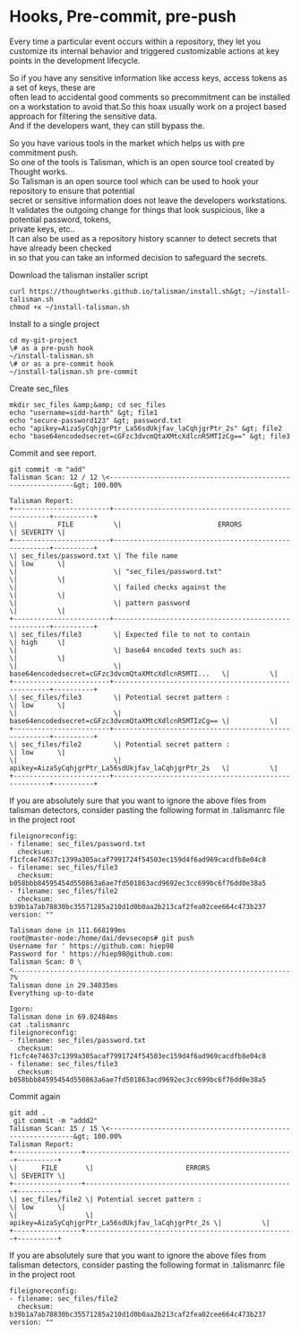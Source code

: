 # Hooks, Pre-commit, pre-push 
Every time a particular event occurs within a repository, they let you customize its internal behavior and triggered customizable actions at key points in the development lifecycle.  
  
So if you have any sensitive information like access keys, access tokens as a set of keys, these are  
often lead to accidental good comments so precommitment can be installed on a workstation to avoid that.So this hoax usually work on a project based approach for filtering the sensitive data.  
And if the developers want, they can still bypass the.  
  
So you have various tools in the market which helps us with pre commitment push.  
So one of the tools is Talisman, which is an open source tool created by Thought works.  
So Talisman is an open source tool which can be used to hook your repository to ensure that potential  
secret or sensitive information does not leave the developers workstations.  
It validates the outgoing change for things that look suspicious, like a potential password, tokens,  
private keys, etc..  
It can also be used as a repository history scanner to detect secrets that have already been checked  
in so that you can take an informed decision to safeguard the secrets.  
  
  
  
Download the talisman installer script  

```
curl https://thoughtworks.github.io/talisman/install.sh&gt; ~/install-talisman.sh  
chmod +x ~/install-talisman.sh
``` 
  
  
Install to a single project  

```
cd my-git-project  
\# as a pre-push hook  
~/install-talisman.sh  
\# or as a pre-commit hook  
~/install-talisman.sh pre-commit
``` 
  
  
Create sec_files  

```
mkdir sec_files &amp;&amp; cd sec_files  
echo "username=sidd-harth" &gt; file1  
echo "secure-password123" &gt; password.txt  
echo "apikey=AizaSyCqhjgrPtr_La56sdUkjfav_laCqhjgrPtr_2s" &gt; file2  
echo "base64encodedsecret=cGFzc3dvcmQtaXMtcXdlcnR5MTIzCg==" &gt; file3
``` 
  
  
Commit and see report.  

```
git commit -m "add"  
Talisman Scan: 12 / 12 \<-------------------------------------------------------------&gt; 100.00%  
  
Talisman Report:  
+------------------------+------------------------------------------------------+----------+  
\|          FILE          \|                        ERRORS                        \| SEVERITY \|  
+------------------------+------------------------------------------------------+----------+  
\| sec_files/password.txt \| The file name                                        \| low      \|  
\|                        \| "sec_files/password.txt"                             \|          \|  
\|                        \| failed checks against the                            \|          \|  
\|                        \| pattern password                                     \|          \|  
+------------------------+------------------------------------------------------+----------+  
\| sec_files/file3        \| Expected file to not to contain                      \| high     \|  
\|                        \| base64 encoded texts such as:                        \|          \|  
\|                        \| base64encodedsecret=cGFzc3dvcmQtaXMtcXdlcnR5MTI...   \|          \|  
+------------------------+------------------------------------------------------+----------+  
\| sec_files/file3        \| Potential secret pattern :                           \| low      \|  
\|                        \| base64encodedsecret=cGFzc3dvcmQtaXMtcXdlcnR5MTIzCg== \|          \|  
+------------------------+------------------------------------------------------+----------+  
\| sec_files/file2        \| Potential secret pattern :                           \| low      \|  
\|                        \| apikey=AizaSyCqhjgrPtr_La56sdUkjfav_laCqhjgrPtr_2s   \|          \|  
+------------------------+------------------------------------------------------+----------+
``` 
  
  
  
If you are absolutely sure that you want to ignore the above files from talisman detectors, consider pasting the following format in .talismanrc file in the project root  
  

```
fileignoreconfig:  
- filename: sec_files/password.txt  
  checksum: f1cfc4e74637c1399a305acaf7991724f54503ec159d4f6ad969cacdfb8e04c8  
- filename: sec_files/file3  
  checksum: b058bbb84595454d550863a6ae7fd501863acd9692ec3cc699bc6f76dd0e38a5  
- filename: sec_files/file2  
  checksum: b39b1a7ab78830bc35571285a210d1d0b0aa2b213caf2fea02cee664c473b237  
version: ""  
  
Talisman done in 111.668199ms  
root@master-node:/home/dai/devsecops# git push  
Username for ' https://github.com: hiep98  
Password for ' https://hiep98@github.com:  
Talisman Scan: 0 \<........................................................................&gt; ?%  
Talisman done in 29.34035ms  
Everything up-to-date  
  
Igorn:  
Talisman done in 69.02484ms  
cat .talismanrc  
fileignoreconfig:  
- filename: sec_files/password.txt  
  checksum: f1cfc4e74637c1399a305acaf7991724f54503ec159d4f6ad969cacdfb8e04c8  
- filename: sec_files/file3  
  checksum: b058bbb84595454d550863a6ae7fd501863acd9692ec3cc699bc6f76dd0e38a5
``` 
  
  
Commit again  

```
git add .  
 git commit -m "addd2"  
Talisman Scan: 15 / 15 \<-------------------------------------------------------------&gt; 100.00%  
Talisman Report:  
+-----------------+----------------------------------------------------+----------+  
\|      FILE       \|                       ERRORS                       \| SEVERITY \|  
+-----------------+----------------------------------------------------+----------+  
\| sec_files/file2 \| Potential secret pattern :                         \| low      \|  
\|                 \| apikey=AizaSyCqhjgrPtr_La56sdUkjfav_laCqhjgrPtr_2s \|          \|  
+-----------------+----------------------------------------------------+----------+
``` 
  
  
  
If you are absolutely sure that you want to ignore the above files from talisman detectors, consider pasting the following format in .talismanrc file in the project root  
  

```
fileignoreconfig:  
- filename: sec_files/file2  
  checksum: b39b1a7ab78830bc35571285a210d1d0b0aa2b213caf2fea02cee664c473b237  
version: ""
``` 
  
  

